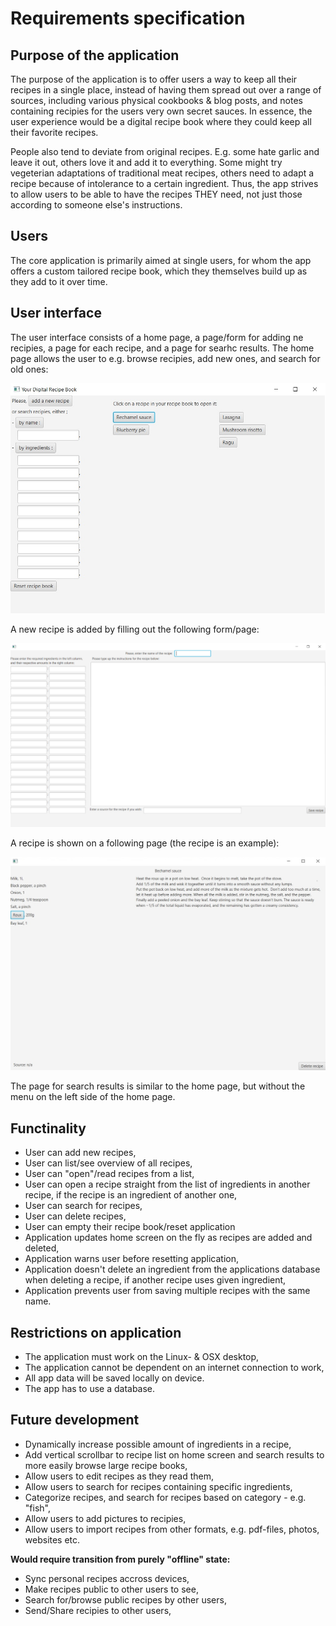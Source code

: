 # Requirements specification

## Purpose of the application

The purpose of the application is to offer users a way to keep all their recipes in a single place,
instead of having them spread out over a range of sources, including various physical cookbooks & blog posts,
and notes containing recipies for the users very own secret sauces. In essence, the user experience would be a digital recipe book 
where they could keep all their favorite recipes.

People also tend to deviate from original recipes. E.g. some hate garlic and leave it out, others love it
and add it to everything. Some might try vegeterian adaptations of traditional meat recipes, others need to
adapt a recipe because of intolerance to a certain ingredient. Thus, the app strives to allow users to be able 
to have the recipes THEY need, not just those according to someone else's instructions.


## Users

The core application is primarily aimed at single users, for whom the app offers a custom tailored recipe book, 
which they themselves build up as they add to it over time.


## User interface

The user interface consists of a home page, a page/form for adding ne recipies, a page for each recipe, and a page for searhc results. 
The home page allows the user to e.g. browse recipies, add new ones, and search for old ones: 

<img src="https://github.com/jrhel/ot-harjoitustyo/blob/master/dokumentaatio/illustrations/Alustettu%20aloitusnakyma.jpg">


A new recipe is added by filling out the following form/page:

<img src="https://github.com/jrhel/ot-harjoitustyo/blob/master/dokumentaatio/illustrations/New%20recipeForm.png">


A recipe is shown on a following page (the recipe is an example):

<img src="https://github.com/jrhel/ot-harjoitustyo/blob/master/dokumentaatio/illustrations/bechamel.jpg">


The page for search results is similar to the home page, but without the menu on the left side of the home page.


## Functinality

- User can add new recipes,
- User can list/see overview of all recipes,
- User can "open"/read recipes from a list, 
- User can open a recipe straight from the list of ingredients in another recipe, if the recipe is an ingredient of another one,
- User can search for recipes,
- User can delete recipes,
- User can empty their recipe book/reset application
- Application updates home screen on the fly as recipes are added and deleted,
- Application warns user before resetting application,
- Application doesn't delete an ingredient from the applications database when deleting a recipe, if another recipe uses given ingredient,
- Application prevents user from saving multiple recipes with the same name.

## Restrictions on application

- The application must work on the Linux- & OSX desktop, 
- The application cannot be dependent on an internet connection to work,
- All app data will be saved locally on device.
- The app has to use a database.


## Future development

- Dynamically increase possible amount of ingredients in a recipe,
- Add vertical scrollbar to recipe list on home screen and search results to more easily browse large recipe books,
- Allow users to edit recipes as they read them,
- Allow users to search for recipes containing specific ingredients,
- Categorize recipes, and search for recipes based on category - e.g. "fish",
- Allow users to add pictures to recipies,
- Allow users to import recipes from other formats, e.g. pdf-files, photos, websites etc.

**Would require transition from purely "offline" state:**
- Sync personal recipes accross devices,
- Make recipes public to other users to see,
- Search for/browse public recipes by other users,
- Send/Share recipies to other users,

